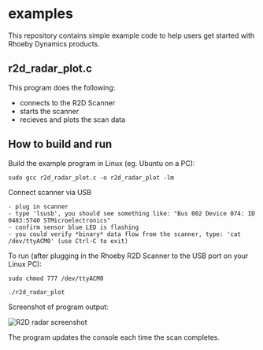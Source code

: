 # examples

This repository contains simple example code to help users get started with Rhoeby Dynamics products.

## r2d_radar_plot.c

This program does the following:
  
  - connects to the R2D Scanner
  - starts the scanner
  - recieves and plots the scan data

## How to build and run

Build the example program in Linux (eg. Ubuntu on a PC):

    sudo gcc r2d_radar_plot.c -o r2d_radar_plot -lm

Connect scanner via USB

    - plug in scanner
    - type 'lsusb', you should see something like: "Bus 002 Device 074: ID 0483:5740 STMicroelectronics"
    - confirm sensor blue LED is flashing
    - you could verify *binary* data flow from the scanner, type: 'cat /dev/ttyACM0' (use Ctrl-C to exit)

To run (after plugging in the Rhoeby R2D Scanner to the USB port on your Linux PC):

    sudo chmod 777 /dev/ttyACM0
    
    ./r2d_radar_plot

Screenshot of program output:

![R2D radar screenshot](https://github.com/jordanjohnp/images/blob/master/r2d_radar_plot_screenshot.png)

The program updates the console each time the scan completes.
